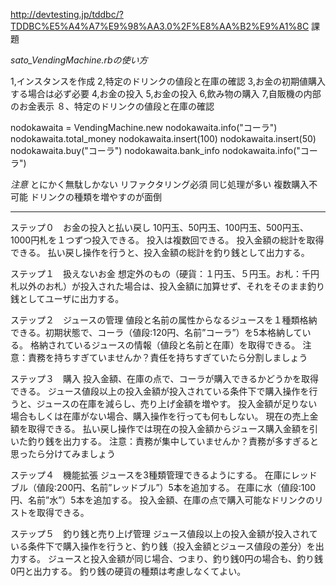 http://devtesting.jp/tddbc/?TDDBC%E5%A4%A7%E9%98%AA3.0%2F%E8%AA%B2%E9%A1%8C
課題

*sato_VendingMachine.rbの使い方*

1,インスタンスを作成
2,特定のドリンクの値段と在庫の確認
3,お金の初期値購入する場合は必ず必要
4,お金の投入
5,お金の投入
6,飲み物の購入
7,自販機の内部のお金表示
８、特定のドリンクの値段と在庫の確認



nodokawaita = VendingMachine.new
nodokawaita.info("コーラ")
nodokawaita.total_money
nodokawaita.insert(100)
nodokawaita.insert(50)
nodokawaita.buy("コーラ")
nodokawaita.bank_info
nodokawaita.info("コーラ")



*注意*
とにかく無駄しかない
リファクタリング必須
同じ処理が多い
複数購入不可能
ドリンクの種類を増やすのが面倒













_______________________________________________________________________________________________

ステップ０　お金の投入と払い戻し
10円玉、50円玉、100円玉、500円玉、1000円札を１つずつ投入できる。
投入は複数回できる。
投入金額の総計を取得できる。
払い戻し操作を行うと、投入金額の総計を釣り銭として出力する。

ステップ１　扱えないお金
想定外のもの（硬貨：１円玉、５円玉。お札：千円札以外のお札）が投入された場合は、投入金額に加算せず、それをそのまま釣り銭としてユーザに出力する。

ステップ２　ジュースの管理
値段と名前の属性からなるジュースを１種類格納できる。初期状態で、コーラ（値段:120円、名前”コーラ”）を5本格納している。
格納されているジュースの情報（値段と名前と在庫）を取得できる。
注意：責務を持ちすぎていませんか？責任を持ちすぎていたら分割しましょう

ステップ３　購入
投入金額、在庫の点で、コーラが購入できるかどうかを取得できる。
ジュース値段以上の投入金額が投入されている条件下で購入操作を行うと、ジュースの在庫を減らし、売り上げ金額を増やす。
投入金額が足りない場合もしくは在庫がない場合、購入操作を行っても何もしない。
現在の売上金額を取得できる。
払い戻し操作では現在の投入金額からジュース購入金額を引いた釣り銭を出力する。
注意：責務が集中していませんか？責務が多すぎると思ったら分けてみましょう

ステップ４　機能拡張
ジュースを3種類管理できるようにする。
在庫にレッドブル（値段:200円、名前”レッドブル”）5本を追加する。
在庫に水（値段:100円、名前”水”）5本を追加する。
投入金額、在庫の点で購入可能なドリンクのリストを取得できる。

ステップ５　釣り銭と売り上げ管理
ジュース値段以上の投入金額が投入されている条件下で購入操作を行うと、釣り銭（投入金額とジュース値段の差分）を出力する。
ジュースと投入金額が同じ場合、つまり、釣り銭0円の場合も、釣り銭0円と出力する。
釣り銭の硬貨の種類は考慮しなくてよい。